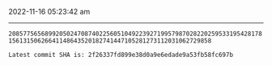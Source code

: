 2022-11-16 05:23:42 am

---

`208577565689920502470874022560510492239271995798702822025953319542817815613150626641148643520182741447105281273112031062729858`

`Latest commit SHA is: 2f26337fd899e38d0a9e6edade9a53fb58fc697b `
